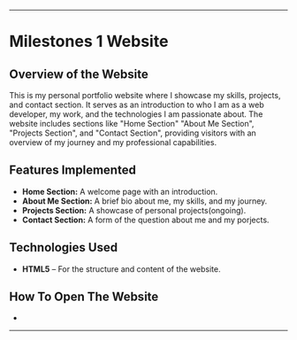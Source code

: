 
---

# Milestones 1 Website

## Overview of the Website

This is my personal portfolio website where I showcase my skills, projects, and contact section. It serves as an introduction to who I am as a web developer, my work, and the technologies I am passionate about. The website includes sections like "Home Section" "About Me Section", "Projects Section", and "Contact Section", providing visitors with an overview of my journey and my professional capabilities.

## Features Implemented

- **Home Section:** A welcome page with an introduction.
- **About Me Section:** A brief bio about me, my skills, and my journey.
- **Projects Section:** A showcase of personal projects(ongoing).
- **Contact Section:** A form of the question about me and my porjects.

## Technologies Used

- **HTML5** – For the structure and content of the website.


## How To Open The Website

- 
---